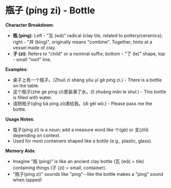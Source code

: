 # **瓶子 (píng zi) - Bottle**

**Character Breakdown**:  
- **瓶 (píng)**: Left - "瓦 (wǎ)" radical (clay tile, related to pottery/ceramics); right - "并 (bìng)", originally means "combine". Together, hints at a vessel made of clay.  
- **子 (zi)**: Refers to "child" or a nominal suffix; bottom - "了 (le)" shape, top - small "roof" line.

**Examples**:  
- 桌子上有一个瓶子。(Zhuō zi shàng yǒu yī gè píng zi.) - There is a bottle on the table.  
- 这个瓶子(zhè gè píng zi)里装满了水。(lǐ zhuāng mǎn le shuǐ.) - This bottle is filled with water.  
- 请把瓶子(qǐng bǎ píng zi)递给我。(dì gěi wǒ.) - Please pass me the bottle.

**Usage Notes**:  
- 瓶子(píng zi) is a noun; add a measure word like 个(gè) or 支(zhī) depending on context.  
- Used for most containers shaped like a bottle (e.g., plastic, glass).

**Memory Aids**:  
- Imagine "瓶 (píng)" is like an ancient clay bottle (瓦 (wǎ) = tile) containing things (子 (zi) = small, container).  
- "瓶子(píng zi)" sounds like "ping"--like the bottle makes a "ping" sound when tapped!